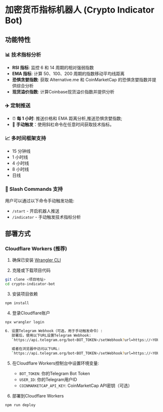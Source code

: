 # 加密货币指标机器人 (Crypto Indicator Bot)

## 功能特性

### 📊 技术指标分析
- **RSI 指标**: 监控 6 和 14 周期的相对强弱指数
- **EMA 指标**: 计算 50、100、200 周期的指数移动平均线距离
- **恐惧贪婪指数**: 获取 Alternative.me 和 CoinMarketCap 的恐惧贪婪指数并提供综合分析
- **现货溢价指数**: 计算Coinbase现货溢价指数并提供分析

### ✈️ 定制推送
- ⏰ **每 1 小时**: 推送价格和 EMA 距离分析,推送恐惧贪婪指数;
- 👋 **手动触发**：使用斜杠命令在任意时间获取技术指标。

### 📈 多时间框架支持
- 15 分钟线
- 1 小时线
- 4 小时线
- 8 小时线
- 日线

### 🤖 Slash Commands 支持
用户可以通过以下命令手动触发功能:
- `/start` - 开启机器人推送
- `/indicator` - 手动触发技术指标分析

## 部署方式

### Cloudflare Workers (推荐)

1. 确保已安装 [Wrangler CLI](https://developers.cloudflare.com/workers/wrangler/install-and-update/)

2. 克隆或下载项目代码
```bash
git clone <项目地址>
cd crypto-indicator-bot
```

3. 安装项目依赖
```bash
npm install
```

4. 登录Cloudflare账户
```bash
npx wrangler login

6. 设置Telegram Webhook（可选，用于手动触发命令）:
   部署后，使用以下URL设置Telegram Webhook:
   `https://api.telegram.org/bot<BOT_TOKEN>/setWebhook?url=https://<YOUR_WORKER_URL>/`
   
   或者在浏览器中访问以下URL:
   `https://api.telegram.org/bot<BOT_TOKEN>/setWebhook?url=https://<YOUR_WORKER_URL>/`
```

5. 在Cloudflare Workers控制台中设置环境变量:
   - `BOT_TOKEN`: 你的Telegram Bot Token
   - `USER_ID`: 你的Telegram用户ID
   - `COINMARKETCAP_API_KEY`: CoinMarketCap API密钥（可选）

6. 部署到Cloudflare Workers
```bash
npm run deploy
```